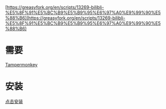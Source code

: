 
[https://greasyfork.org/en/scripts/13269-bilibli-%E5%8F%91%E5%BC%B9%E5%B9%95%E6%97%A0%E9%99%90%E5%88%B6](https://greasyfork.org/en/scripts/13269-bilibli-%E5%8F%91%E5%BC%B9%E5%B9%95%E6%97%A0%E9%99%90%E5%88%B6)

# 需要

[Tampermonkey](https://chrome.google.com/webstore/detail/tampermonkey/dhdgffkkebhmkfjojejmpbldmpobfkfo?hl=en)

# 安装
[点击安装](https://greasyfork.org/scripts/13269-bilibli-%E5%8F%91%E5%BC%B9%E5%B9%95%E6%97%A0%E9%99%90%E5%88%B6/code/bilibli%20%E5%8F%91%E5%BC%B9%E5%B9%95%E6%97%A0%E9%99%90%E5%88%B6.user.js)
